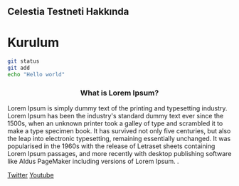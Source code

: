 ## Celestia Testneti Hakkında

# Kurulum

```sh
git status
git add
echo "Hello world"
```
<p>
 <h3 style="text-align: center;">What is Lorem Ipsum? </h3>

Lorem Ipsum is simply dummy text of the printing and typesetting industry. Lorem Ipsum has been the industry's standard dummy text ever since the 1500s, when an unknown printer took a galley of type and scrambled it to make a type specimen book. It has survived not only five centuries, but also the leap into electronic typesetting, remaining essentially unchanged. It was popularised in the 1960s with the release of Letraset sheets containing Lorem Ipsum passages, and more recently with desktop publishing software like Aldus PageMaker including versions of Lorem Ipsum.
. 
</p>


[Twitter](https://twitter.com/Kriptofenomen1?t=jhgTLibOOn4lM8fkUs-Bsg&s=09)
[Youtube](https://www.youtube.com/channel/UCFRlfYUBuDABD8clVhb-q0A)
